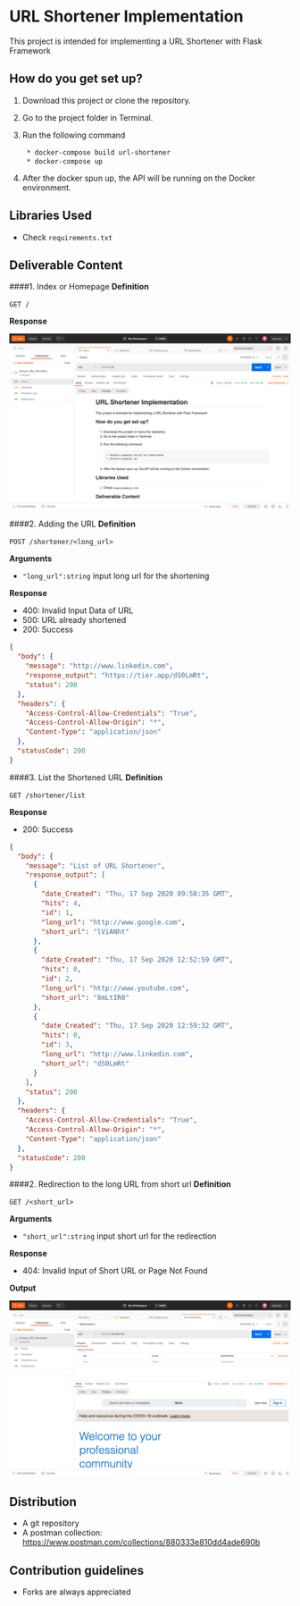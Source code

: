 # URL Shortener Implementation #
This project is intended for implementing a URL Shortener with Flask Framework


## How do you get set up? ##
1. Download this project or clone the repository.
2. Go to the project folder in Terminal.
3. Run the following command

        * docker-compose build url-shortener
        * docker-compose up
        
4. After the docker spun up, the API will be running on the Docker environment.


## Libraries Used ##

- Check `requirements.txt`

## Deliverable Content ##

####1. Index or Homepage
**Definition**

`GET /`

**Response**

![Screenshot](Screenshots/0.png)

####2. Adding the URL
**Definition**

`POST /shortener/<long_url>`

**Arguments**

- `"long_url":string` input long url for the shortening

**Response**

- 400: Invalid Input Data of URL
- 500: URL already shortened
- 200: Success

```json
{
  "body": {
    "message": "http://www.linkedin.com",
    "response_output": "https://tier.app/dS0LmRt",
    "status": 200
  },
  "headers": {
    "Access-Control-Allow-Credentials": "True",
    "Access-Control-Allow-Origin": "*",
    "Content-Type": "application/json"
  },
  "statusCode": 200
}
```

####3. List the Shortened URL
**Definition**

`GET /shortener/list`

**Response**

- 200: Success

```json
{
  "body": {
    "message": "List of URL Shortener",
    "response_output": [
      {
        "date_Created": "Thu, 17 Sep 2020 09:58:35 GMT",
        "hits": 4,
        "id": 1,
        "long_url": "http://www.google.com",
        "short_url": "lViANht"
      },
      {
        "date_Created": "Thu, 17 Sep 2020 12:52:59 GMT",
        "hits": 0,
        "id": 2,
        "long_url": "http://www.youtube.com",
        "short_url": "8mLtIR0"
      },
      {
        "date_Created": "Thu, 17 Sep 2020 12:59:32 GMT",
        "hits": 0,
        "id": 3,
        "long_url": "http://www.linkedin.com",
        "short_url": "dS0LmRt"
      }
    ],
    "status": 200
  },
  "headers": {
    "Access-Control-Allow-Credentials": "True",
    "Access-Control-Allow-Origin": "*",
    "Content-Type": "application/json"
  },
  "statusCode": 200
}
```

####2. Redirection to the long URL from short url
**Definition**

`GET /<short_url>`

**Arguments**

- `"short_url":string` input short url for the redirection

**Response**

- 404: Invalid Input of Short URL or Page Not Found

**Output**

![Screenshot](Screenshots/1.png)




## Distribution ##
- A git repository
- A postman collection: https://www.postman.com/collections/880333e810dd4ade690b


## Contribution guidelines ##
- Forks are always appreciated




 
         
      
 